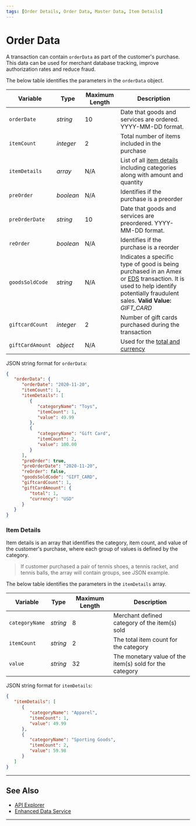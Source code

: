 ```yaml
---
tags: [Order Details, Order Data, Master Data, Item Details]
---
```


# Order Data

A transaction can contain `orderData` as part of the customer's purchase. This data can be used for merchant database tracking, improve authorization rates and reduce fraud.

<!--
type: tab
titles: orderData, JSON Example
-->

The below table identifies the parameters in the `orderData` object.

| Variable | Type | Maximum Length | Description |
| -------- | -- | ------------ | ------------------ |
| `orderDate` | *string* | 10 | Date that goods and services are ordered. YYYY-MM-DD format. |
| `itemCount` | *integer* | 2 | Total number of items included in the purchase |
| `itemDetails` | *array* | N/A | List of all [item details](#item-details) including categories along with amount and quantity |
| `preOrder` | *boolean* | N/A | Identifies if the purchase is a preorder |
| `preOrderDate` | *string* | 10 | Date that goods and services are preordered. YYYY-MM-DD format. |
| `reOrder` | *boolean* | N/A | Identifies if the purchase is a reorder |
| `goodsSoldCode` | *string* | N/A | Indicates a specific type of good is being purchased in an Amex or [EDS](?path=docs/Resources/API-Documents/Payments_VAS/Enhanced-Data-Service.md) transaction. It is used to help identify potentially fraudulent sales. **Valid Value:** *GIFT_CARD* |
| `giftcardCount`  | *integer* | 2 | Number of gift cards purchased during the transaction |
| `giftCardAmount` | *object* | N/A | Used for the [total and currency](?path=docs/Resources/Master-Data/Amount-Components.md) |

<!--
type: tab
-->

JSON string format for `orderData`:

```json
{
   "orderData": {
      "orderDate": "2020-11-20",
      "itemCount": 1,
      "itemDetails": [
         {
            "categoryName": "Toys",
            "itemCount": 1,
            "value": 49.99
         },
         {
            "categoryName": "Gift Card",
            "itemCount": 2,
            "value": 100.00
         }
      ],
      "preOrder": true,
      "preOrderDate": "2020-11-20",
      "reOrder": false,
      "goodsSoldCode": "GIFT_CARD",
      "giftcardCount": 1,
      "giftCardAmount": {
         "total": 1,
         "currency": "USD"
      }
   }
}
```


<!-- type: tab-end -->

### Item Details

Item details is an array that identifies the category, item count, and value of the customer's purchase, where each group of values is defined by the category.

<!-- theme: example -->
> If customer purchased a pair of tennis shoes, a tennis racket, and tennis balls, the array will contain groups, see JSON example.

<!--
type: tab
titles: itemDetails, JSON Exaample
-->

The below table identifies the parameters in the `itemDetails` array.

| Variable | Type | Maximum Length | Description |
| -------- | -- | ------------ | ------------------ |
| `categoryName` | *string* | 8 | Merchant defined category of the item(s) sold |
| `itemCount` | *string* | 2 | The total item count for the category |
| `value` | *string* | 32 | The monetary value of the item(s) sold for the category |

<!--
type: tab
-->

JSON string format for `itemDetails`:

```json
{
   "itemDetails": [
      {
         "categoryName": "Apparel",
         "itemCount": 1,
         "value": 49.99
      },
      {
         "categoryName": "Sporting Goods",
         "itemCount": 2,
         "value": 59.98
      }
   ]
}
```

<!-- type: tab-end -->

---

## See Also

- [API Explorer](../api/?type=post&path=/payments/v1/charges)
- [Enhanced Data Service](?path=docs/Resources/API-Documents/DaaS/Enhanced-Data-Service.md)

---
